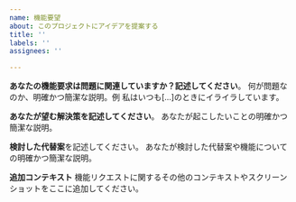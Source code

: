 ```yaml
---
name: 機能要望
about: このプロジェクトにアイデアを提案する
title: ''
labels: ''
assignees: ''

---
```


**あなたの機能要求は問題に関連していますか？記述してください**。
何が問題なのか、明確かつ簡潔な説明。例 私はいつも[...]のときにイライラしています。

**あなたが望む解決策を記述してください**。
あなたが起こしたいことの明確かつ簡潔な説明。

**検討した代替案**を記述してください。
あなたが検討した代替案や機能についての明確かつ簡潔な説明。

**追加コンテキスト**
機能リクエストに関するその他のコンテキストやスクリーンショットをここに追加してください。
